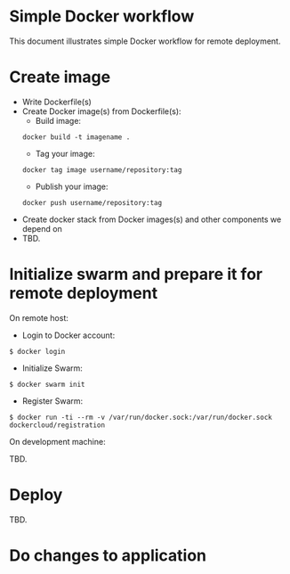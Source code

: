 # Simple Docker workflow

This document illustrates simple Docker workflow for remote deployment.

# Create image

- Write Dockerfile(s)
- Create Docker image(s) from Dockerfile(s):
    + Build image:
    ```
    docker build -t imagename .
    ```
    + Tag your image:
    ```
    docker tag image username/repository:tag
    ```
    + Publish your image:
    ```
    docker push username/repository:tag
    ```
- Create docker stack from Docker images(s) and other components we depend on
- TBD.

# Initialize swarm and prepare it for remote deployment

On remote host:

- Login to Docker account:
```
$ docker login
```

- Initialize Swarm:
```
$ docker swarm init
```

- Register Swarm:
```
$ docker run -ti --rm -v /var/run/docker.sock:/var/run/docker.sock dockercloud/registration
```

On development machine:

TBD.

# Deploy

TBD.

# Do changes to application